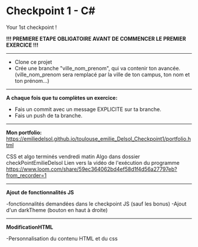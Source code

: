 # Checkpoint 1 - C#

Your 1st checkpoint !

**!!! PREMIERE ETAPE OBLIGATOIRE AVANT DE COMMENCER LE PREMIER EXERCICE !!!**

---

- Clone ce projet
- Crée une branche "ville_nom_prenom", qui va contenir ton avancée. (ville_nom_prenom sera remplacé par la ville de ton campus, ton nom et ton prénom...)

---

**A chaque fois que tu complètes un exercice:**

- Fais un commit avec un message EXPLICITE sur ta branche.
- Fais un push de ta branche.


---

**Mon portfolio:** https://emiliedelsol.github.io/toulouse_emilie_Delsol_Checkpoint1/portfolio.html

CSS et algo terminés vendredi matin
Algo dans dossier checkPointEmilieDelsol
Lien vers la vidéo de l'exécution du programme https://www.loom.com/share/59ec364062bd4ef58d1f4d56a27797eb?from_recorder=1 

---
**Ajout de fonctionnalités JS**

-fonctionnalités demandées dans le checkpoint JS (sauf les bonus)
-Ajout d'un darkTheme  (bouton en haut à droite)

---
**ModificationHTML**

-Personnalisation du contenu HTML et du css

